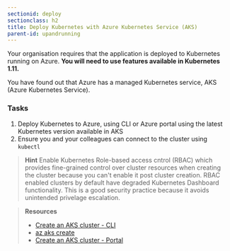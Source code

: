 ```yaml
---
sectionid: deploy
sectionclass: h2
title: Deploy Kubernetes with Azure Kubernetes Service (AKS)
parent-id: upandrunning
---
```


Your organisation requires that the application is deployed to Kubernetes running on Azure. **You will need to use features available in Kubernetes 1.11.**

You have found out that Azure has a managed Kubernetes service, AKS (Azure Kubernetes Service).

### Tasks

1. Deploy Kubernetes to Azure, using CLI or Azure portal using the latest Kubernetes version available in AKS
2. Ensure you and your colleagues can connect to the cluster using `kubectl`

> **Hint** Enable Kubernetes Role-based access cntrol (RBAC) which provides fine-grained control over cluster resources when creating the cluster because you can't enable it post cluster creation. RBAC enabled clusters by default have degraded Kubernetes Dashboard functionality. This is a good security practice because it avoids unintended privelage escalation.

> **Resources**
> * [Create an AKS cluster - CLI](https://docs.microsoft.com/en-us/azure/aks/kubernetes-walkthrough?wt.mc_id=CSE_(433127))
> * [az aks create](https://docs.microsoft.com/en-us/cli/azure/aks?view=azure-cli-latest#az-aks-create?wt.mc_id=CSE_(433127))
> * [Create an AKS cluster - Portal](https://docs.microsoft.com/en-us/azure/aks/kubernetes-walkthrough-portal?wt.mc_id=CSE_(433127))